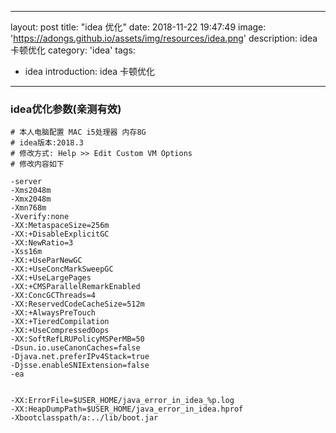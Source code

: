 
---
layout: post
title: "idea 优化"
date: 2018-11-22 19:47:49
image: 'https://adongs.github.io/assets/img/resources/idea.png'
description: idea 卡顿优化
category: 'idea'
tags:
- idea
introduction: idea 卡顿优化
---

### idea优化参数(亲测有效)

```
# 本人电脑配置 MAC i5处理器 内存8G 
# idea版本:2018.3
# 修改方式: Help >> Edit Custom VM Options 
# 修改内容如下

-server
-Xms2048m
-Xmx2048m
-Xmn768m
-Xverify:none
-XX:MetaspaceSize=256m
-XX:+DisableExplicitGC
-XX:NewRatio=3
-Xss16m
-XX:+UseParNewGC
-XX:+UseConcMarkSweepGC
-XX:+UseLargePages
-XX:+CMSParallelRemarkEnabled
-XX:ConcGCThreads=4
-XX:ReservedCodeCacheSize=512m
-XX:+AlwaysPreTouch
-XX:+TieredCompilation
-XX:+UseCompressedOops
-XX:SoftRefLRUPolicyMSPerMB=50
-Dsun.io.useCanonCaches=false
-Djava.net.preferIPv4Stack=true
-Djsse.enableSNIExtension=false
-ea


-XX:ErrorFile=$USER_HOME/java_error_in_idea_%p.log
-XX:HeapDumpPath=$USER_HOME/java_error_in_idea.hprof
-Xbootclasspath/a:../lib/boot.jar


```